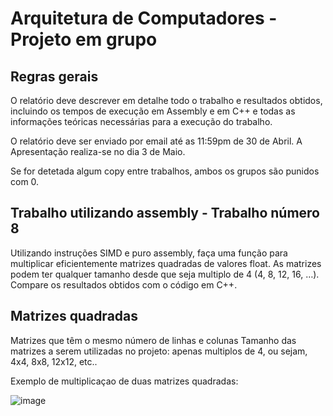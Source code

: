 # Arquitetura de Computadores - Projeto em grupo

## Regras gerais

O relatório deve descrever em detalhe todo o trabalho e resultados obtidos, incluindo os tempos de execução em Assembly e em C++ e todas as informações teóricas necessárias para a execução
do trabalho.

O relatório deve ser enviado por email até as 11:59pm de 30 de Abril. A Apresentação realiza-se no dia 3 de Maio.

Se for detetada algum copy entre trabalhos, ambos os grupos são punidos com 0.

## Trabalho utilizando assembly - Trabalho número 8

Utilizando instruções SIMD e puro assembly, faça uma função para multiplicar eficientemente matrizes quadradas de valores float.
As matrizes podem ter qualquer tamanho desde que seja multiplo de 4 (4, 8, 12, 16, …).
Compare os resultados obtidos com o código em C++.

## Matrizes quadradas

Matrizes que têm o mesmo número de linhas e colunas
Tamanho das matrizes a serem utilizadas no projeto: apenas multiplos de 4, ou sejam, 4x4, 8x8, 12x12, etc..

Exemplo de multiplicaçao de duas matrizes quadradas:

![image](https://github.com/FranciscoG001/ADComputadores/assets/82593913/5e4285fd-882e-44ed-81c0-bdfb06c40c0e)


